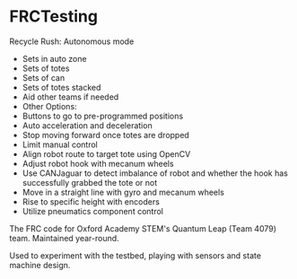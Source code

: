 FRCTesting
==========

Recycle Rush:
Autonomous mode
- Sets in auto zone
- Sets of totes
- Sets of can
- Sets of totes stacked
- Aid other teams if needed
- Other Options:
 - Buttons to go to pre-programmed positions
 - Auto acceleration and deceleration
 - Stop moving forward once totes are dropped
 - Limit manual control 
 - Align robot route to target tote using OpenCV
 - Adjust robot hook with mecanum wheels
 - Use CANJaguar to detect imbalance of robot and whether the hook has successfully grabbed the tote or not
 - Move in a straight line with gyro and mecanum wheels
 - Rise to specific height with encoders
 - Utilize pneumatics component control


The FRC code for Oxford Academy STEM's Quantum Leap (Team 4079) team. Maintained year-round.

Used to experiment with the testbed, playing with sensors and state machine design.
